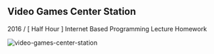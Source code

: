 
Video Games Center Station
---------------------
2016 / [ Half Hour ] Internet Based Programming Lecture Homework

![video-games-center-station](https://mir-s3-cdn-cf.behance.net/project_modules/fs/04aa1355790661.59935d185a7dd.png) 
